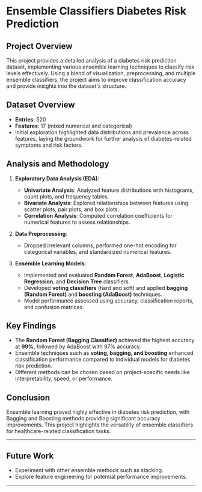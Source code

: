 # Ensemble Classifiers Diabetes Risk Prediction

## Project Overview
This project provides a detailed analysis of a diabetes risk prediction dataset, implementing various ensemble learning techniques to classify risk levels effectively. Using a blend of visualization, preprocessing, and multiple ensemble classifiers, the project aims to improve classification accuracy and provide insights into the dataset's structure.

## Dataset Overview
- **Entries**: 520
- **Features**: 17 (mixed numerical and categorical)
- Initial exploration highlighted data distributions and prevalence across features, laying the groundwork for further analysis of diabetes-related symptoms and risk factors.

## Analysis and Methodology
1. **Exploratory Data Analysis (EDA)**:
   - **Univariate Analysis**: Analyzed feature distributions with histograms, count plots, and frequency tables.
   - **Bivariate Analysis**: Explored relationships between features using scatter plots, pair plots, and box plots.
   - **Correlation Analysis**: Computed correlation coefficients for numerical features to assess relationships.

2. **Data Preprocessing**:
   - Dropped irrelevant columns, performed one-hot encoding for categorical variables, and standardized numerical features.

3. **Ensemble Learning Models**:
   - Implemented and evaluated **Random Forest**, **AdaBoost**, **Logistic Regression**, and **Decision Tree** classifiers.
   - Developed **voting classifiers** (hard and soft) and applied **bagging (Random Forest)** and **boosting (AdaBoost)** techniques.
   - Model performance assessed using accuracy, classification reports, and confusion matrices.

## Key Findings
- The **Random Forest (Bagging Classifier)** achieved the highest accuracy at **99%**, followed by AdaBoost with 97% accuracy.
- Ensemble techniques such as **voting, bagging, and boosting** enhanced classification performance compared to individual models for diabetes risk prediction.
- Different methods can be chosen based on project-specific needs like interpretability, speed, or performance.

## Conclusion
Ensemble learning proved highly effective in diabetes risk prediction, with Bagging and Boosting methods providing significant accuracy improvements. This project highlights the versatility of ensemble classifiers for healthcare-related classification tasks.

---

## Future Work
- Experiment with other ensemble methods such as stacking.
- Explore feature engineering for potential performance improvements.

---
